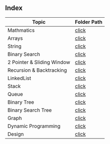 ## Index

Topic | Folder Path
------------- | -------------
Mathmatics | [click](./Mathematics/README.md)
Arrays  | [click](./Arrays/README.md)
String  | [click](./String/README.md)
Binary Search | [click](./BinarySearch/README.md)
2 Pointer & Sliding Window  | [click](./TwoPointer%26SlidingWindow/README.md)
Recursion & Backtracking | [click](./Recursion%26BackTracking/README.md)
LinkedList  | [click](./LinkedList/README.md)
Stack  | [click](./Stack/README.md)
Queue  | [click](./Queue/README.md)
Binary Tree  | [click](./BinaryTree/README.md)
Binary Search Tree | [click](./BinarySearchTree/README.md)
Graph | [click](./Graph/README.md)
Dynamic Programming | [click](./DynamicProgramming/README.md)
Design | [click](./Design/README.md)

